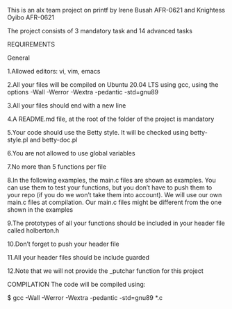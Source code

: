 This is an alx team project on printf by Irene Busah AFR-0621 and Knightess Oyibo AFR-0621

The project consists of 3 mandatory task and 14 advanced tasks

REQUIREMENTS

General

1.Allowed editors: vi, vim, emacs

2.All your files will be compiled on Ubuntu 20.04 LTS using gcc, using the options -Wall -Werror -Wextra -pedantic -std=gnu89

3.All your files should end with a new line

4.A README.md file, at the root of the folder of the project is mandatory

5.Your code should use the Betty style. It will be checked using betty-style.pl and betty-doc.pl

6.You are not allowed to use global variables

7.No more than 5 functions per file

8.In the following examples, the main.c files are shown as examples. You can use them to test your functions, but you don’t have to push them to your repo (if you do we won’t take them into account). We will use our own main.c files at compilation. Our main.c files might be different from the one shown in the examples

9.The prototypes of all your functions should be included in your header file called holberton.h

10.Don’t forget to push your header file

11.All your header files should be include guarded

12.Note that we will not provide the _putchar function for this project

COMPILATION
The code will be compiled using:

$ gcc -Wall -Werror -Wextra -pedantic -std=gnu89 *.c